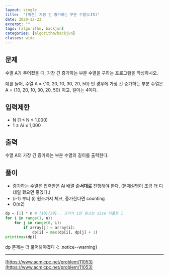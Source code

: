 ```yaml
---
layout: single
title:  "[백준] 가장 긴 증가하는 부분 수열(LIS)"
date: 2020-12-23
excerpt: ""
tags: [algorithm, backjun]
categories: [algorithm/backjun]
classes: wide
---
```


## 문제
수열 A가 주어졌을 때, 가장 긴 증가하는 부분 수열을 구하는 프로그램을 작성하시오.

예를 들어, 수열 A = {10, 20, 10, 30, 20, 50} 인 경우에 가장 긴 증가하는 부분 수열은 A = {10, 20, 10, 30, 20, 50} 이고, 길이는 4이다.

## 입력제한
- N (1 ≤ N ≤ 1,000)
- 1 ≤ Ai ≤ 1,000

## 출력
수열 A의 가장 긴 증가하는 부분 수열의 길이를 출력한다.

## 풀이
- 증가하는 수열은 입력받은 Ai 배열 **순서대로** 진행해야 한다. (문제설명이 조금 더 디테일 했으면 좋겠다.)
- (i-1) 부터 (i) 원소까지 체크, 증가한다면 counting
- O(n2)

``` python
dp = [1] * n # {10}{20}.. 크기가 1인 원소는 size 디폴트 1
for i in range(1, n):
    for j in range(0, i):
        if array[j] < array[i]:
            dp[i] = max(dp[i], dp[j] + 1)
print(max(dp))
```

dp 문제는 더 풀어봐야겠다
{: .notice--warning}

---
[https://www.acmicpc.net/problem/11053](https://www.acmicpc.net/problem/11053)
